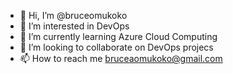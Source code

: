 - 👋 Hi, I’m @bruceomukoko
- 👀 I’m interested in DevOps
- 🌱 I’m currently learning Azure Cloud Computing
- 💞️ I’m looking to collaborate on DevOps projecs
- 📫 How to reach me bruceaomukoko@gmail.com

<!---
bruceomukoko/bruceomukoko is a ✨ special ✨ repository because its `README.md` (this file) appears on your GitHub profile.
You can click the Preview link to take a look at your changes.
--->
